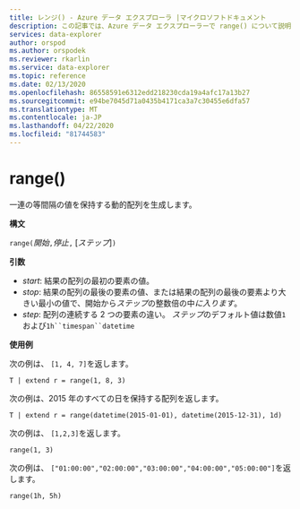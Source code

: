 ```yaml
---
title: レンジ() - Azure データ エクスプローラ |マイクロソフトドキュメント
description: この記事では、Azure データ エクスプローラーで range() について説明します。
services: data-explorer
author: orspod
ms.author: orspodek
ms.reviewer: rkarlin
ms.service: data-explorer
ms.topic: reference
ms.date: 02/13/2020
ms.openlocfilehash: 86558591e6312edd218230cda19a4afc17a13b27
ms.sourcegitcommit: e94be7045d71a0435b4171ca3a7c30455e6dfa57
ms.translationtype: MT
ms.contentlocale: ja-JP
ms.lasthandoff: 04/22/2020
ms.locfileid: "81744583"
---
```

# <a name="range"></a>range()

一連の等間隔の値を保持する動的配列を生成します。

**構文**

`range(`*開始*`,`*停止*`,` [*ステップ*]`)` 

**引数**

* *start*: 結果の配列の最初の要素の値。 
* *stop*: 結果の配列の最後の要素の値、または結果の配列の最後の要素より大きい最小の値で、開始から*ステップ*の整数倍の中*に入ります*。
* *step*: 配列の連続する 2 つの要素の違い。 *ステップ*のデフォルト値は数値`1`および`1h``timespan``datetime`

**使用例**

次の例は、 `[1, 4, 7]`を返します。

```kusto
T | extend r = range(1, 8, 3)
```

次の例は、2015 年のすべての日を保持する配列を返します。

```kusto
T | extend r = range(datetime(2015-01-01), datetime(2015-12-31), 1d)
```

次の例は、 `[1,2,3]`を返します。

```kusto
range(1, 3)
```

次の例は、 `["01:00:00","02:00:00","03:00:00","04:00:00","05:00:00"]`を返します。

```kusto
range(1h, 5h)
```
